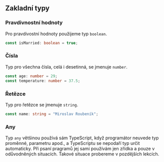 ## Zakladní typy

### Pravdivnostní hodnoty

Pro pravdivostní hodnoty použijeme typ `boolean`.

```ts
const isMarried: boolean = true;
```

### Čísla

Typ pro všechna čísla, celá i desetinná, se jmenuje `number`.

```ts
const age: number = 29;
const temperature: number = 37.5;
```

### Řetězce

Typ pro řetězce se jmenuje `string`.

```ts
const name: string = "Miroslav Roubeník";
```

### Any

Typ `any` většinou používá sám TypeScript, když programátor neuvede typ proměnné, parametru apod., a TypeScriptu se nepodaří typ určit automaticky. Při psaní pragramů jej sami používám jen zřídka a pouze v odůvodněných situacích. Takové situace probereme v pozdějších lekcích.
